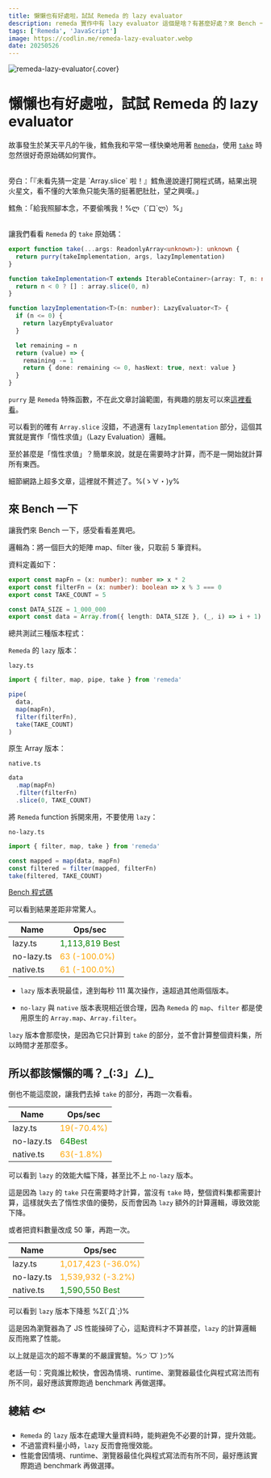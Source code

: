 ```yaml
---
title: 懶懶也有好處啦，試試 Remeda 的 lazy evaluator
description: remeda 實作中有 lazy evaluator 這個是啥？有甚麼好處？來 Bench 一下看看◝( •ω• )◟
tags: ['Remeda', 'JavaScript']
image: https://codlin.me/remeda-lazy-evaluator.webp
date: 20250526
---
```


![remeda-lazy-evaluator](/remeda-lazy-evaluator.webp){.cover}

# 懶懶也有好處啦，試試 Remeda 的 lazy evaluator

故事發生於某天平凡的午後，鱈魚我和平常一樣快樂地用著 [`Remeda`](https://remedajs.com/)，使用 [`take`](https://github.com/remeda/remeda/blob/main/packages/remeda/src/take.ts) 時忽然很好奇原始碼如何實作。

<br/>
旁白：「『未看先猜一定是 `Array.slice` 啦！』鱈魚邊說邊打開程式碼，結果出現火星文，看不懂的大笨魚只能失落的挺著肥肚肚，望之興嘆。」

鱈魚：「給我照腳本念，不要偷嘴我！%ლ（´口`ლ）%」
<br/>
<br/>

讓我們看看 `Remeda` 的 `take` 原始碼：

```ts
export function take(...args: ReadonlyArray<unknown>): unknown {
  return purry(takeImplementation, args, lazyImplementation)
}

function takeImplementation<T extends IterableContainer>(array: T, n: number): Array<T[number]> {
  return n < 0 ? [] : array.slice(0, n)
}

function lazyImplementation<T>(n: number): LazyEvaluator<T> {
  if (n <= 0) {
    return lazyEmptyEvaluator
  }

  let remaining = n
  return (value) => {
    remaining -= 1
    return { done: remaining <= 0, hasNext: true, next: value }
  }
}
```

`purry` 是 `Remeda` 特殊函數，不在此文章討論範圍，有興趣的朋友可以來[這裡看看](https://remedajs.com/docs/#purry)。

可以看到的確有 `Array.slice` 沒錯，不過還有 `lazyImplementation` 部分，這個其實就是實作「惰性求值」（Lazy Evaluation）邏輯。

至於甚麼是「惰性求值」？簡單來說，就是在需要時才計算，而不是一開始就計算所有東西。

細節網路上超多文章，這裡就不贅述了。%(ゝ∀・)y%

## 來 Bench 一下

讓我們來 Bench 一下，感受看看差異吧。

邏輯為：將一個巨大的矩陣 map、filter 後，只取前 5 筆資料。

資料定義如下：

```ts
export const mapFn = (x: number): number => x * 2
export const filterFn = (x: number): boolean => x % 3 === 0
export const TAKE_COUNT = 5

const DATA_SIZE = 1_000_000
export const data = Array.from({ length: DATA_SIZE }, (_, i) => i + 1)
```

總共測試三種版本程式：

`Remeda` 的 `lazy` 版本：

`lazy.ts`

```ts
import { filter, map, pipe, take } from 'remeda'

pipe(
  data,
  map(mapFn),
  filter(filterFn),
  take(TAKE_COUNT)
)
```

原生 Array 版本：

`native.ts`

```ts
data
  .map(mapFn)
  .filter(filterFn)
  .slice(0, TAKE_COUNT)
```

將 `Remeda` function 拆開來用，不要使用 `lazy`：

`no-lazy.ts`

```ts
import { filter, map, take } from 'remeda'

const mapped = map(data, mapFn)
const filtered = filter(mapped, filterFn)
take(filtered, TAKE_COUNT)
```

[Bench 程式碼](https://benchjs.com/playground#/N4IgzgLghhCmIC5QDdYCcwEsD2A7RAjADQiYC2ADgDaxmy7QQ65iIDaomAJoiAMIB1AQC8ACgBUAEl2EB9PtgBmAZgAeAdgByAWUniAHCBKLMNXFDq8qUYQE8AdBFYkAxnjgNe5CtjQQABMD+ZFAURP4mVHBo4dAA1rDhFJgUsP4AvhFo2GT+AORotLBcUHkAOrgVsKo+fv5uLAFoAK64-gC8-gAUAJQdAHyBFf7+hRDNaG3JqV3DI-4l0ERzIyEUXWsAYrg9y23zkdFdh+jbuyv+8bBd4gCCANIAovIA8gCqmuI9cz0A3BXpX4gdJETg8BAgABaAE04i4AIpvAAMBDeAE5FAANe64ABWzVuLkwAHcACxGECRegWeAQ3DYAC01jsjmcIAaHggXkovgCQTW4ROMUuUASGSyOXyhToJXKlVw1VqAQakFGrQ63T67UGwDmKoCa1SXA1ay6iyg4S2O1+81tIz1eFVQuKGqFG1CRsFpmiZxtczGEzaV2O3vQxXCdyerw+X3+uEBwNBpHB-AAjgALTQANmJSOUAHF86FocgCEjFGQ+AARYkUqnmSx0mCYVCsikc+hciFVGq8+qOprqzq9AZDfYByYLGBQC72U1W777Eb2N1Cs6zsBUTAua5IiMPZ58d6fP4AoHpAC6JCgLiYqHEUAARgBJFN8DPZ3MFosUEtlivVrWJBgLA4wUAoXC0iAip9vqwShNsGpdKoCD+LgzRkI+6A9Kh6GYego6qP4ABU-gAExxjBdRwWubTDihaEYVhaA4f4j7YNgNBQHRgxEQApP4ygdO0nRIpRvbUQO-iRoex7iBqACscYVHBVa3HcsgAMrPpCjwagQshIkZhlGX6CoScqUnmhqtxoGgUAOIo2RkF0QRmAA5hA6aoWpGnabpGThF0sjhJgWqDJg-gANT+AQp74MBoHNBQVbiJpvCQS41iFP47lUNgj5QFQY4jJl2VpHBVqochuFMdho54cxcalbAWVQDlNGhmg2zVQxjX1dqbEcVxuDNQsrXlf2jTSQe0afIpY1le1FVWdOtX4WgbAXmNAIVD2SqBAmJCFFAXB0AoDCdrwADE-jws025xP4mnQHU+YPZBe24Ndt2bKYaQvS0t4TLAFQMv4IFgayqGaUlFD9pBlzYP4FCFBQy1Tks9QnXA-jprAVCpGgEStLezBgOEoEuPYYP+N4NB0AwzaOgA9MR9jAE4RC4mA6Soc+lAM52zNtFSYBTdAmC4FL7lsfQLjpiEaBxNsX0-f4AhoJgTC4LLABC8uK+1cRgF9BD2M9cPdJDyWsjhX2PKgaC2F5Mv+LY2DNP4VEBMSpjFVh-hQMgUCmE+NBB+LUC5flhXFYovjeze6Z04LRRM0weA0-KAAGecQLYqRgC4WsUBAFQsyz2OwDAaTccaPuXLAqrmvtsGrdANl2Q5K7Oa5-geV5qFlkZgXdCFdPhZP4kHXBYAYUh7VoOtzFbVPS-2IUXDNDuXRdBabHr9FbHhEi8V5znX1kRbAvUOnjDk901QWHfdsIF9t9CxnzAMmAqREiYFwCM0juWwM3PGYZwj13dp7NCsAXQQGRo3aOihSaZzaA2F0BRWh5GzhUC+Bci4lxSOXcys8pItDopqUcupxxJUnOaTexQd7XHnmQU+8V0j4LzhUCkW5Hz2S1s3dgoBMG8GlMUKAwILwghAE7LAeBCDpCAA)

可以看到結果差距非常驚人。

| Name       | Ops/sec                                         |
|------------|-------------------------------------------------|
| lazy.ts    | <span style="color:green">1,113,819 Best</span> |
| no-lazy.ts | <span style="color:orange">63 (-100.0%)</span>  |
| native.ts  | <span style="color:orange">61 (-100.0%)</span>  |

- `lazy` 版本表現最佳，達到每秒 111 萬次操作，遠超過其他兩個版本。

- `no-lazy` 與 `native` 版本表現相近很合理，因為 `Remeda` 的 `map`、`filter` 都是使用原生的 `Array.map`、`Array.filter`。

`lazy` 版本會那麼快，是因為它只計算到 `take` 的部分，並不會計算整個資料集，所以時間才差那麼多。

## 所以都該懶懶的嗎？\_(:3」ㄥ)\_

倒也不能這麼說，讓我們去掉 `take` 的部分，再跑一次看看。

| Name       | Ops/sec                                      |
|------------|----------------------------------------------|
| lazy.ts    | <span style="color:orange">19(-70.4%)</span> |
| no-lazy.ts | <span style="color:green">64Best</span>      |
| native.ts  | <span style="color:orange">63(-1.8%)</span>  |

可以看到 `lazy` 的效能大幅下降，甚至比不上 `no-lazy` 版本。

這是因為 `lazy` 的 `take` 只在需要時才計算，當沒有 `take` 時，整個資料集都需要計算，這樣就失去了惰性求值的優勢，反而會因為 `lazy` 額外的計算邏輯，導致效能下降。

或者把資料數量改成 50 筆，再跑一次。

| Name       | Ops/sec                                              |
|------------|------------------------------------------------------|
| lazy.ts    | <span style="color:orange">1,017,423 (-36.0%)</span> |
| no-lazy.ts | <span style="color:orange">1,539,932 (-3.2%)</span>  |
| native.ts  | <span style="color:green">1,590,550 Best</span>      |

可以看到 `lazy` 版本下降惹 %Σ(ˊДˋ;)%

這是因為瀏覽器為了 JS 性能操碎了心，這點資料才不算甚麼，`lazy` 的計算邏輯反而拖累了性能。

以上就是這次的超不專業的不嚴謹實驗。%੭ ˙ᗜ˙ )੭%

老話一句：究竟誰比較快，會因為情境、runtime、瀏覽器最佳化與程式寫法而有所不同，最好應該實際跑過 benchmark 再做選擇。

## 總結 🐟

- `Remeda` 的 `lazy` 版本在處理大量資料時，能夠避免不必要的計算，提升效能。
- 不過當資料量小時，`lazy` 反而會拖慢效能。
- 性能會因情境、runtime、瀏覽器最佳化與程式寫法而有所不同，最好應該實際跑過 benchmark 再做選擇。
